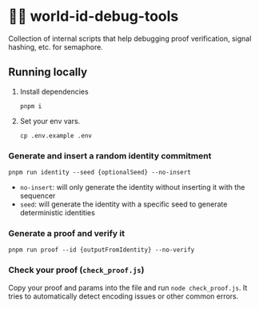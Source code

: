 # 🔮🍿 world-id-debug-tools

Collection of internal scripts that help debugging proof verification, signal hashing, etc. for semaphore.

## Running locally

1. Install dependencies
   ```
   pnpm i
   ```
2. Set your env vars.
   ```
   cp .env.example .env
   ```

### Generate and insert a random identity commitment

```
pnpm run identity --seed {optionalSeed} --no-insert
```

- `no-insert`: will only generate the identity without inserting it with the sequencer
- `seed`: will generate the identity with a specific seed to generate deterministic identities

### Generate a proof and verify it

```
pnpm run proof --id {outputFromIdentity} --no-verify
```

### Check your proof (`check_proof.js`)

Copy your proof and params into the file and run `node check_proof.js`.
It tries to automatically detect encoding issues or other common errors.
